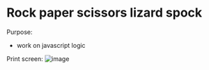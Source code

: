 # Rock paper scissors lizard spock

Purpose:
- work on javascript logic

Print screen:
![image](https://user-images.githubusercontent.com/108252343/222203230-1b1e4f2c-7e42-4b01-ab07-b849d295d9c3.png)
